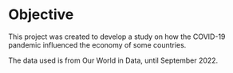 # Objective
This project was created to develop a study on how the COVID-19 pandemic influenced the economy of some countries.

The data used is from Our World in Data, until September 2022.

